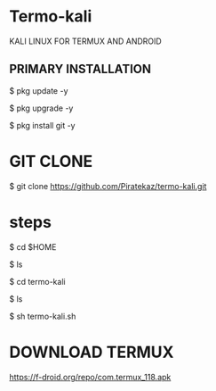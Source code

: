 # Termo-kali
KALI LINUX FOR TERMUX AND ANDROID 
## PRIMARY INSTALLATION
$ pkg update -y

$ pkg upgrade -y

$ pkg install git -y

# GIT CLONE 
$ git clone https://github.com/Piratekaz/termo-kali.git

# steps
$ cd $HOME

$ ls

$ cd termo-kali

$ ls

$ sh termo-kali.sh

# DOWNLOAD TERMUX
https://f-droid.org/repo/com.termux_118.apk
